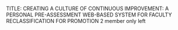 TITLE: CREATING A CULTURE OF CONTINUOUS IMPROVEMENT: A PERSONAL PRE-ASSESSMENT WEB-BASED SYSTEM FOR FACULTY RECLASSIFICATION FOR PROMOTION 2 member only left


